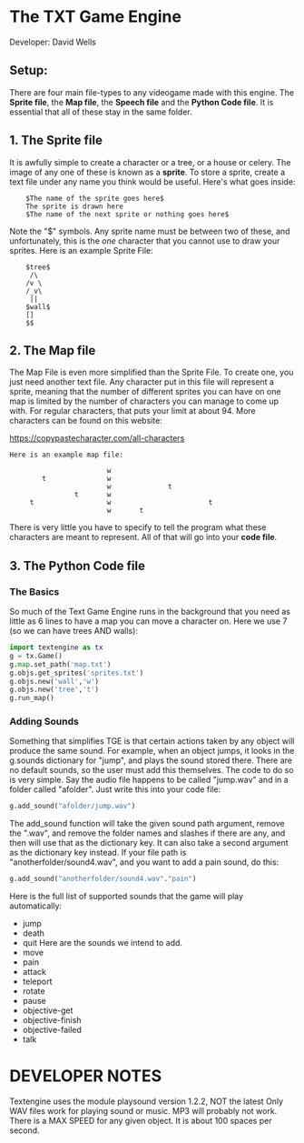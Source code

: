 # The TXT Game Engine
Developer: David Wells
## Setup:
There are four main file-types to any videogame made with this engine. The **Sprite file**, the **Map file**, the **Speech file** and the **Python Code file**. It is essential that all of these stay in the same folder.

## 1. The Sprite file

It is awfully simple to create a character or a tree, or a house or celery. The image of any one of these is known as a **sprite**. To store a sprite, create a text file under any name you think would be useful. Here's what goes inside:

        $The name of the sprite goes here$ 
        The sprite is drawn here
        $The name of the next sprite or nothing goes here$

Note the "$" symbols. Any sprite name must be between two of these, and unfortunately, this is the *one* character that you cannot use to draw your sprites. Here is an example Sprite File:

        $tree$
         /\ 
        /v \
        /_v\
         || 
        $wall$
        []
        $$
## 2. The Map file
    
The Map File is even more simplified than the Sprite File. To create one, you just need another text file. Any character put in this file will represent a sprite, meaning that the number of different sprites you can have on one map is limited by the number of characters you can manage to come up with. For regular characters, that puts your limit at about 94. More characters can be found on this website:

https://copypastecharacter.com/all-characters
    
    Here is an example map file:

                            w
            t               w
                            w              t
                    t       w
         t                  w                        t
                            w       t

There is very little you have to specify to tell the program what these characters are meant to represent. All of that will go into your **code file**. 
## 3. The Python Code file
### The Basics
So much of the Text Game Engine runs in the background that you need as little as 6 lines to have a map you can move a character on. Here we use 7 (so we can have trees AND walls):
```python
import textengine as tx
g = tx.Game()
g.map.set_path('map.txt')
g.objs.get_sprites('sprites.txt')
g.objs.new('wall','w')
g.objs.new('tree','t')
g.run_map()
```
### Adding Sounds
Something that simplifies TGE is that certain actions taken by any object will produce the same sound. For example, when an object jumps, it looks in the g.sounds dictionary for "jump", and plays the sound stored there. There are no default sounds, so the user must add this themselves. The code to do so is very simple. Say the audio file happens to be called "jump.wav" and in a folder called "afolder". Just write this into your code file:
```python
g.add_sound("afolder/jump.wav")
```
The add_sound function will take the given sound path argument, remove the ".wav", and remove the folder names and slashes if there are any, and then will use that as the dictionary key. It can also take a second argument as the dictionary key instead. If your file path is "anotherfolder/sound4.wav", and you want to add a pain sound, do this:
```python
g.add_sound("anotherfolder/sound4.wav"."pain")
```
Here is the full list of supported sounds that the game will play automatically:
* jump
* death
* quit
Here are the sounds we intend to add.
* move
* pain
* attack
* teleport
* rotate
* pause
* objective-get
* objective-finish
* objective-failed
* talk


# DEVELOPER NOTES
Textengine uses the module playsound version 1.2.2, NOT the latest
Only WAV files work for playing sound or music. MP3 will probably not work.
There is a MAX SPEED for any given object. It is about 100 spaces per second.